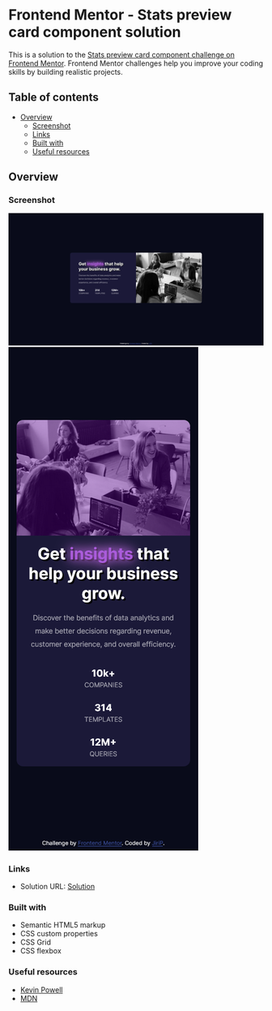 # Frontend Mentor - Stats preview card component solution

This is a solution to the [Stats preview card component challenge on Frontend Mentor](https://www.frontendmentor.io/challenges/stats-preview-card-component-8JqbgoU62). Frontend Mentor challenges help you improve your coding skills by building realistic projects. 

## Table of contents

- [Overview](#overview)
  - [Screenshot](#screenshot)
  - [Links](#links)
  - [Built with](#built-with)
  - [Useful resources](#useful-resources)





## Overview

### Screenshot

![desktop](./screenshots/solution-desktop.png)
![mobile](./screenshots/solution-mobile.png)

### Links 

- Solution URL: [Solution](https://jirip1.github.io/Frontendmentor/stats-preview-card-component)

### Built with

- Semantic HTML5 markup
- CSS custom properties
- CSS Grid
- CSS flexbox




### Useful resources

- [Kevin Powell](https://www.youtube.com/@KevinPowell)
- [MDN](https://developer.mozilla.org/en-US/)